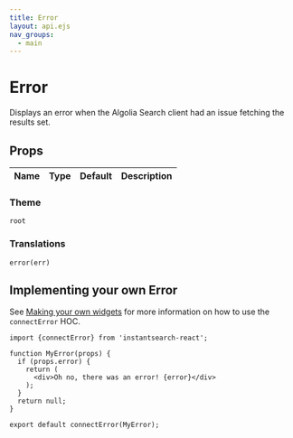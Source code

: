 ```yaml
---
title: Error
layout: api.ejs
nav_groups:
  - main
---
```


# Error

Displays an error when the Algolia Search client had an issue fetching the results set.

## Props

Name | Type | Default |Description
:- | :- | :- | :-

### Theme

`root`

### Translations

`error(err)`

## Implementing your own Error

See [Making your own widgets](../Customization.md) for more information on how to use the `connectError` HOC.

```
import {connectError} from 'instantsearch-react';

function MyError(props) {
  if (props.error) {
    return (
      <div>Oh no, there was an error! {error}</div>
    );
  }
  return null;
}

export default connectError(MyError);
```
